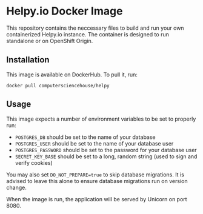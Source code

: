 # Helpy.io Docker Image

This repository contains the neccessary files to build and run your own containerized Helpy.io instance. The container is designed to run standalone or on OpenShift Origin.

## Installation

This image is available on DockerHub. To pull it, run:

```
docker pull computersciencehouse/helpy
```

## Usage

This image expects a number of environment variables to be set to properly run:

- `POSTGRES_DB` should be set to the name of your database
- `POSTGRES_USER` should be set to the name of your database user
- `POSTGRES_PASSWORD` should be set to the password for your database user
- `SECRET_KEY_BASE` should be set to a long, random string (used to sign and verify cookies)

You may also set `DO_NOT_PREPARE=true` to skip database migrations. It is advised to leave this alone to ensure database migrations run on version change.

When the image is run, the application will be served by Unicorn on port 8080.